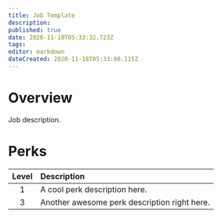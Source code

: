 ```yaml
---
title: Job Template
description: 
published: true
date: 2020-11-18T05:33:32.723Z
tags: 
editor: markdown
dateCreated: 2020-11-18T05:33:00.115Z
---
```


# Overview
Job description.
# Perks
| Level | Description |
|:-:|:-|
|1| A cool perk description here. |
|3| Another awesome perk description right here. |